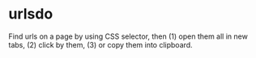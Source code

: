 # urlsdo

Find urls on a page by using CSS selector, then (1) open them all in new tabs,
(2) click by them, (3) or copy them into clipboard.
